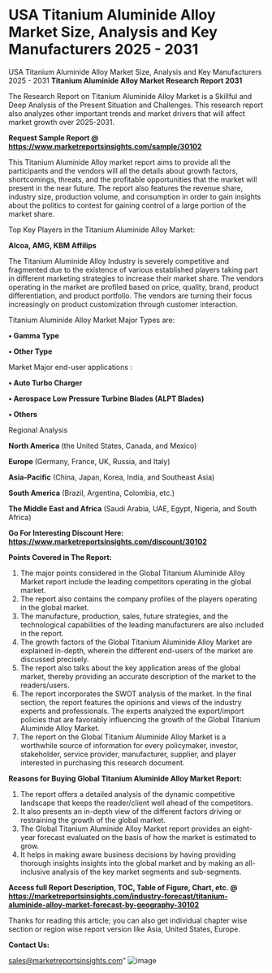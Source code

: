 # USA Titanium Aluminide Alloy Market Size, Analysis and Key Manufacturers 2025 - 2031
USA Titanium Aluminide Alloy Market Size, Analysis and Key Manufacturers 2025 - 2031
<strong>Titanium Aluminide Alloy Market Research Report 2031</strong>

The Research Report on Titanium Aluminide Alloy Market is a Skillful and Deep Analysis of the Present Situation and Challenges. This research report also analyzes other important trends and market drivers that will affect market growth over 2025-2031.

<strong>Request Sample Report @ <a href=https://www.marketreportsinsights.com/sample/30102>https://www.marketreportsinsights.com/sample/30102</a></strong>

This Titanium Aluminide Alloy market report aims to provide all the participants and the vendors will all the details about growth factors, shortcomings, threats, and the profitable opportunities that the market will present in the near future. The report also features the revenue share, industry size, production volume, and consumption in order to gain insights about the politics to contest for gaining control of a large portion of the market share.

Top Key Players in the Titanium Aluminide Alloy Market:

<strong>Alcoa, AMG, KBM Affilips</strong>

The Titanium Aluminide Alloy Industry is severely competitive and fragmented due to the existence of various established players taking part in different marketing strategies to increase their market share. The vendors operating in the market are profiled based on price, quality, brand, product differentiation, and product portfolio. The vendors are turning their focus increasingly on product customization through customer interaction.

Titanium Aluminide Alloy Market Major Types are:

<strong>• Gamma Type

• Other Type</strong>

Market Major end-user applications :

<strong>• Auto Turbo Charger

• Aerospace Low Pressure Turbine Blades (ALPT Blades)

• Others</strong>

Regional Analysis

</u><strong><b>North America</b></strong> (the United States, Canada, and Mexico)

<strong><b>Europe </b></strong>(Germany, France, UK, Russia, and Italy)

<strong><b>Asia-Pacific</b></strong> (China, Japan, Korea, India, and Southeast Asia)

<strong><b>South America</b></strong> (Brazil, Argentina, Colombia, etc.)

<strong><b>The Middle East and Africa</b></strong> (Saudi Arabia, UAE, Egypt, Nigeria, and South Africa)

<strong>Go For Interesting Discount Here: <a href=https://www.marketreportsinsights.com/discount/30102>https://www.marketreportsinsights.com/discount/30102</a></strong>

<strong>Points Covered in The Report:</strong>
<ol>
  <li>The major points considered in the Global Titanium Aluminide Alloy Market report include the leading competitors operating in the global market.</li>
  <li>The report also contains the company profiles of the players operating in the global market.</li>
  <li>The manufacture, production, sales, future strategies, and the technological capabilities of the leading manufacturers are also included in the report.</li>
  <li>The growth factors of the Global Titanium Aluminide Alloy Market are explained in-depth, wherein the different end-users of the market are discussed precisely.</li>
  <li>The report also talks about the key application areas of the global market, thereby providing an accurate description of the market to the readers/users.</li>
  <li>The report incorporates the SWOT analysis of the market. In the final section, the report features the opinions and views of the industry experts and professionals. The experts analyzed the export/import policies that are favorably influencing the growth of the Global Titanium Aluminide Alloy Market.</li>
  <li>The report on the Global Titanium Aluminide Alloy Market is a worthwhile source of information for every policymaker, investor, stakeholder, service provider, manufacturer, supplier, and player interested in purchasing this research document.</li>
</ol>
<strong>Reasons for Buying Global Titanium Aluminide Alloy Market Report:</strong>

<ol>
  <li>The report offers a detailed analysis of the dynamic competitive landscape that keeps the reader/client well ahead of the competitors.</li>
  <li>It also presents an in-depth view of the different factors driving or restraining the growth of the global market.</li>
  <li>The Global Titanium Aluminide Alloy Market report provides an eight-year forecast evaluated on the basis of how the market is estimated to grow.</li>
  <li>It helps in making aware business decisions by having providing thorough insights insights into the global market and by making an all-inclusive analysis of the key market segments and sub-segments.</li>
</ol>
<strong>Access full Report Description, TOC, Table of Figure, Chart, etc. @ <a href=https://marketreportsinsights.com/industry-forecast/titanium-aluminide-alloy-market-forecast-by-geography-30102>https://marketreportsinsights.com/industry-forecast/titanium-aluminide-alloy-market-forecast-by-geography-30102</a></strong>


Thanks for reading this article; you can also get individual chapter wise section or region wise report version like Asia, United States, Europe.

<strong>Contact Us:</strong>

sales@marketreportsinsights.com"
![image](https://github.com/user-attachments/assets/f31332c1-8a0b-4b6a-9e84-6b58746c2077)
